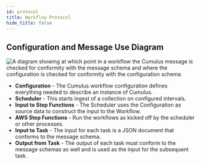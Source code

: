 ```yaml
---
id: protocol
title: Workflow Protocol
hide_title: false
---
```


## Configuration and Message Use Diagram

![A diagram showing at which point in a workflow the Cumulus message is checked for conformity with the message schema and where the configuration is checked for conformity with the configuration schema](assets/cumulus_configuration_and_message_schema_diagram.png)

* **Configuration** - The Cumulus workflow configuration defines everything needed to describe an instance of Cumulus.
* **Scheduler** - This starts ingest of a collection on configured intervals.
* **Input to Step Functions** - The Scheduler uses the Configuration as source data to construct the input to the Workflow.
* **AWS Step Functions** - Run the workflows as kicked off by the scheduler or other processes.
* **Input to Task** - The input for each task is a JSON document that conforms to the message schema.
* **Output from Task** - The output of each task must conform to the message schemas as well and is used as the input for the subsequent task.

